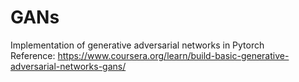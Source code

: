 # GANs
Implementation of generative adversarial networks in Pytorch  
Reference: https://www.coursera.org/learn/build-basic-generative-adversarial-networks-gans/
